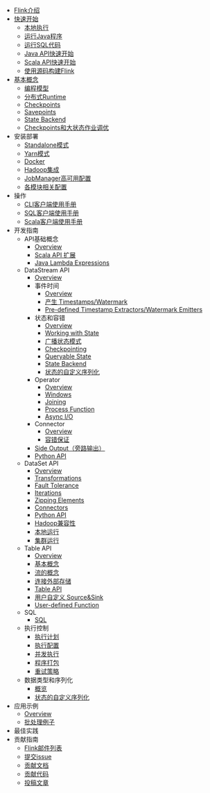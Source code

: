 * [Flink介绍](README.md)
* [快速开始](kuai-su-kai-shi.md)
  * [本地执行](dev/local_execution.md)
  * [运行Java程序](quickstart/setup_quickstart.md)
  * [运行SQL代码](quickstart/yun-xing-sql-dai-ma.md)
  * [Java API快速开始](quickstart/java_api_quickstart.md)
  * [Scala API快速开始](quickstart/scala_api_quickstart.md)
  * [使用源码构建Flink](start/building.md)
* [基本概念](ji-ben-gai-nian.md)
  * [编程模型](concepts/programming-model.md)
  * [分布式Runtime](concepts/runtime.md)
  * [Checkpoints](ops/state/checkpoints.md)
  * [Savepoints](ops/state/savepoints.md)
  * [State Backend](ops/state/state_backends.md)
  * [Checkpoints和大状态作业调优](ops/state/large_state_tuning.md)
* 安装部署
  * [Standalone模式](ops/deployment/cluster_setup.md)
  * [Yarn模式](ops/deployment/yarn_setup.md)
  * [Docker](ops/deployment/docker.md)
  * [Hadoop集成](ops/deployment/hadoop.md)
  * [JobManager高可用配置](ops/jobmanager_high_availability.md)
  * [各模块相关配置](ops/config.md)
* 操作
  * [CLI客户端使用手册](ops/cli.md)
  * [SQL客户端使用手册](dev/table/sqlClient.md)
  * [Scala客户端使用手册](dev/scala_shell.md)
* 开发指南
  * API基础概念
    * [Overview](dev/api_concepts.md)
    * [Scala API 扩展](dev/scala_api_extensions.md)
    * [Java Lambda Expressions](dev/java_lambdas.md)
  * DataStream API
    * [Overview](dev/datastream_api.md)
    * 事件时间
      * [Overview](dev/event_time.md)
      * [产生 Timestamps/Watermark](dev/event_timestamps_watermarks.md)
      * [Pre-defined Timestamp Extractors/Watermark Emitters](dev/event_timestamp_extractors.md)
    * 状态和容错
      * [Overview](dev/stream/state/index.md)
      * [Working with State](dev/stream/state/state.md)
      * [广播状态模式](dev/stream/state/broadcast_state.md)
      * [Checkpointing](dev/stream/state/checkpointing.md)
      * [Queryable State](dev/stream/state/queryable_state.md)
      * [State Backend](dev/stream/state/state_backends.md)
      * [状态的自定义序列化](dev/stream/state/custom_serialization.md)
    * Operator
      * [Overview](dev/stream/operators/index.md)
      * [Windows](dev/stream/operators/windows.md)
      * [Joining](dev/stream/operators/joining.md)
      * [Process Function](dev/stream/operators/process_function.md)
      * [Async I/O](dev/stream/operators/asyncio.md)
    * Connector
      * [Overview](dev/connectors/index.md)
      * [容错保证](dev/connectors/guarantees.md)
    * [Side Output（旁路输出）](dev/stream/side_output.md)
    * [Python API](dev/stream/python.md)
  * DataSet API
    * [Overview](dev/batch/index.md)
    * [Transformations](dev/batch/dataset_transformations.md)
    * [Fault Tolerance](dev/batch/fault_tolerance.md)
    * [Iterations](dev/batch/iterations.md)
    * [Zipping Elements](dev/batch/zip_elements_guide.md)
    * [Connectors](dev/batch/connectors.md)
    * [Python API](dev/batch/python.md)
    * [Hadoop兼容性](dev/batch/hadoop_compatibility.md)
    * [本地运行](dev/local_execution.md)
    * [集群运行](dev/cluster_execution.md)
  * Table API
    * [Overview](dev/table/index.md)
    * [基本概念](dev/table/common.md)
    * [流的概念](dev/table/streaming.md)
    * [连接外部存储](dev/table/connect.md)
    * [Table API](dev/table/tableApi.md)
    * [用户自定义 Source&Sink](dev/table/sourceSinks.md)
    * [User-defined Function](dev/table/udfs.md)
  * SQL
    * [SQL](dev/table/sql.md)
  * 执行控制
    * [执行计划](dev/execution_plans.md)
    * [执行配置](dev/execution_configuration.md)
    * [并发执行](dev/parallel.md)
    * [程序打包](dev/packaging.md)
    * [重试策略](dev/restart_strategies.md)
  * 数据类型和序列化
    * [概览](dev/types_serialization.md)
    * [状态的自定义序列化](dev/custom_serializers.md)
* 应用示例
  * [Overview](examples/index.md)
  * [批处理例子](dev/batch/examples.md)
* 最佳实践
* 贡献指南
  * [Flink邮件列表](contribute/mailinglist.md)
  * [提交issue](contribute/submitissue.md)
  * [贡献文档](contribute/documents.md)
  * [贡献代码](contribute/contributecode.md)
  * [投稿文章](contribute/contributearticles.md)


